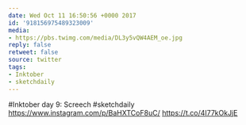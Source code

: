 ```yaml
---
date: Wed Oct 11 16:50:56 +0000 2017
id: '918156975489323009'
media:
- https://pbs.twimg.com/media/DL3y5vQW4AEM_oe.jpg
reply: false
retweet: false
source: twitter
tags:
- Inktober
- sketchdaily
---
```


#Inktober day 9: Screech #sketchdaily https://www.instagram.com/p/BaHXTCoF8uC/ https://t.co/4I77kOkJjE